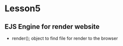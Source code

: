 # Lesson5
## EJS Engine for render website
* render(); object to find file for render to the browser
